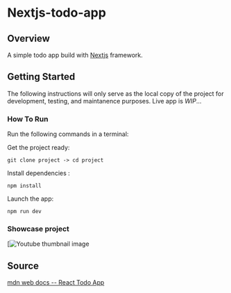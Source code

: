 # Nextjs-todo-app
## Overview
A simple todo app build with [Nextjs](https://nextjs.org/) framework.

## Getting Started
The following instructions will only serve as the local copy of the project for development, testing, and maintanence purposes. Live app is *WIP*...

### How To Run
Run the following commands in a terminal:

Get the project ready:
```
git clone project -> cd project
```
Install dependencies :
```
npm install
```
Launch the app:
```
npm run dev
```
### Showcase project
[![Youtube thumbnail image](https://www.youtube.com/watch?v=1tY_hSs1wH4, "Simple Todo App")


## Source
[mdn web docs -- React Todo App](https://developer.mozilla.org/en-US/docs/Learn/Tools_and_testing/Client-side_JavaScript_frameworks/React_getting_started)
